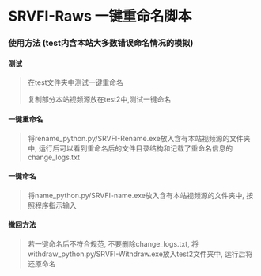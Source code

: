 # SRVFI-Raws 一键重命名脚本

### 使用方法 (test内含本站大多数错误命名情况的模拟)

#### 测试
> 在test文件夹中测试一键重命名
> 
> 复制部分本站视频源放在test2中,测试一键命名

#### 一键重命名
> 将rename_python.py/SRVFI-Rename.exe放入含有本站视频源的文件夹中, 运行后可以看到重命名后的文件目录结构和记载了重命名信息的change_logs.txt

#### 一键命名
> 将name_python.py/SRVFI-name.exe放入含有本站视频源的文件夹中, 按照程序指示输入

#### 撤回方法
> 若一键命名后不符合规范, 不要删除change_logs.txt, 将withdraw_python.py/SRVFI-Withdraw.exe放入test2文件夹中, 运行后将还原命名
